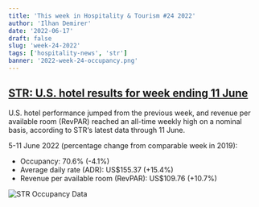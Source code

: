 ```yaml
---
title: 'This week in Hospitality & Tourism #24 2022'
author: 'Ilhan Demirer'
date: '2022-06-17'
draft: false
slug: 'week-24-2022'
tags: ['hospitality-news', 'str']
banner: '2022-week-24-occupancy.png'
---
```


## [STR: U.S. hotel results for week ending 11 June](https://str.com/press-release/str-us-hotel-results-week-ending-11-june)

U.S. hotel performance jumped from the previous week, and revenue per available room (RevPAR) reached an all-time weekly high on a nominal basis, according to STR‘s latest data through 11 June.

5-11 June 2022 (percentage change from comparable week in 2019):

- Occupancy: 70.6% (-4.1%)
- Average daily rate (ADR): US$155.37 (+15.4%)
- Revenue per available room (RevPAR): US$109.76 (+10.7%)

![STR Occupancy Data](/images/blogimages/2022-week-24-occupancy.png)
